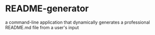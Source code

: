# README-generator
a command-line application that dynamically generates a professional README.md file from a user's input
